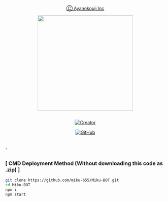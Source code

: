 <p align="center"> 
<u>Ⓒ Ayanokouji Inc</u>
</p>
<p align="center">
<img src="https://telegra.ph/file/3e51cf4fcd78f077911e3.jpg" width="300" height="300"/>
</p>
<p align="center">
  <a href="#"><img src="http://readme-typing-svg.herokuapp.com?color=d1fa02&center=true&vCenter=true&multiline=false&lines=Ⓒ+Bot+Miku" alt="">
</p>
<p align="center">
<a href="#"><img title="Creator" src="https://img.shields.io/badge/Creator-Mrnima-red.svg?style=for-the-badge&logo=github"></a>
</p>
<p align="center">
<a href="https://github.com/miku-655/Miku-BOT/tree/main/plugins"><img title="GitHub" src="https://img.shields.io/badge/GitHub-miku--655%2FMiku--BOT%2Ftree%2Fmain%2Fplugins-blue?style=for-the-badge&logo=github"></a>
</p>

#
ً
### [ CMD Deployment Method (Without downloading this code as .zip) ]

```bash
git clone https://github.com/miku-655/Miku-BOT.git
cd Miku-BOT
npm i
npm start